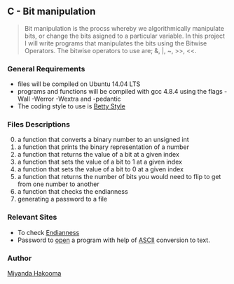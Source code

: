 ## C - Bit manipulation
> Bit manipulation is the procss whereby we algorithmically manipulate bits, or change the bits asigned to a particular variable.
> In this project I will write programs that manipulates the bits using the Bitwise Operators.
> The bitwise operators to use are; &, |, ~, >>, <<.


### General Requirements
* files will be compiled on Ubuntu 14.04 LTS
* programs and functions will be compiled with gcc 4.8.4 using the flags -Wall -Werror -Wextra and -pedantic
* The coding style to use is [Betty Style](https://github.com/holbertonschool/Betty/blob/master/betty-style.pl)


### Files Descriptions
0. a function that converts a binary number to an unsigned int
1. a function that prints the binary representation of a number
2. a function that returns the value of a bit at a given index
3. a function that sets the value of a bit to 1 at a given index
4. a function that sets the value of a bit to 0 at a given index
5. a function that returns the number of bits you would need to flip to get from one number to another
6. a function that checks the endianness
7. generating a password to a file


### Relevant Sites
* To check [Endianness](https://www.geeksforgeeks.org/little-and-big-endian-mystery/)
* Password to [open](https://medium.com/@rickharris_dev/reverse-engineering-using-linux-gdb-a99611ab2d32) a program with help of [ASCII](https://www.browserling.com/tools/ascii-to-text) conversion to text.


### Author
[Miyanda Hakooma](https://www.github.com/mhakooma/)
